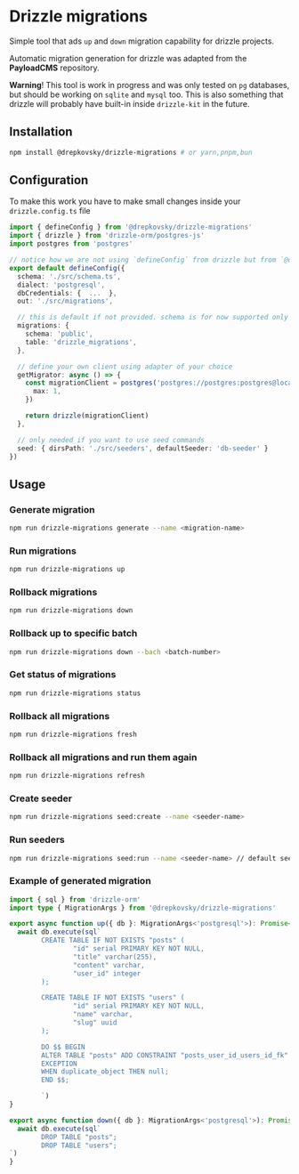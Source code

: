 # Drizzle migrations

Simple tool that ads `up` and `down` migration capability for drizzle projects.


Automatic migration generation for drizzle was adapted from the **PayloadCMS** repository.

 **Warning**! This tool is work in progress and was only tested on `pg` databases, but should be working on `sqlite` and `mysql` too.
 This is also something that drizzle will probably have built-in inside `drizzle-kit` in the future.


## Installation

```bash
npm install @drepkovsky/drizzle-migrations # or yarn,pnpm,bun
```

## Configuration

To make this work you have to make small changes inside your `drizzle.config.ts` file

```ts
import { defineConfig } from '@drepkovsky/drizzle-migrations'
import { drizzle } from 'drizzle-orm/postgres-js'
import postgres from 'postgres'

// notice how we are not using `defineConfig` from drizzle but from `@drepkovsky/drizzle-migrations`
export default defineConfig({
  schema: './src/schema.ts',
  dialect: 'postgresql',
  dbCredentials: {  ...  },
  out: './src/migrations',

  // this is default if not provided. schema is for now supported only for postgres,
  migrations: {
    schema: 'public',
    table: 'drizzle_migrations',
  }, 

  // define your own client using adapter of your choice
  getMigrator: async () => {
    const migrationClient = postgres('postgres://postgres:postgres@localhost/postgres-db', {
      max: 1,
    })

    return drizzle(migrationClient)
  }, 

  // only needed if you want to use seed commands
  seed: { dirsPath: './src/seeders', defaultSeeder: 'db-seeder' }
})
```

## Usage

### Generate migration
```bash
npm run drizzle-migrations generate --name <migration-name>
```

### Run migrations
```bash
npm run drizzle-migrations up
```

### Rollback migrations
```bash
npm run drizzle-migrations down
```

### Rollback up to specific batch
```bash
npm run drizzle-migrations down --bach <batch-number>
```

### Get status of migrations
```bash
npm run drizzle-migrations status
```

### Rollback all migrations
```bash
npm run drizzle-migrations fresh
```

### Rollback all migrations and run them again
```bash
npm run drizzle-migrations refresh
```

### Create seeder
```bash
npm run drizzle-migrations seed:create --name <seeder-name>
```

### Run seeders
```bash
npm run drizzle-migrations seed:run --name <seeder-name> // default seeder is db-seeder
```


### Example of generated migration

```ts
import { sql } from 'drizzle-orm'
import type { MigrationArgs } from '@drepkovsky/drizzle-migrations'

export async function up({ db }: MigrationArgs<'postgresql'>): Promise<void> {
  await db.execute(sql`
        CREATE TABLE IF NOT EXISTS "posts" (
                "id" serial PRIMARY KEY NOT NULL,
                "title" varchar(255),
                "content" varchar,
                "user_id" integer
        );

        CREATE TABLE IF NOT EXISTS "users" (
                "id" serial PRIMARY KEY NOT NULL,
                "name" varchar,
                "slug" uuid
        );

        DO $$ BEGIN
        ALTER TABLE "posts" ADD CONSTRAINT "posts_user_id_users_id_fk" FOREIGN KEY ("user_id") REFERENCES "public"."users"("id") ON DELETE no action ON UPDATE no action;
        EXCEPTION
        WHEN duplicate_object THEN null;
        END $$;

        `)
}

export async function down({ db }: MigrationArgs<'postgresql'>): Promise<void> {
  await db.execute(sql`
        DROP TABLE "posts";
        DROP TABLE "users";
`)
}
```
